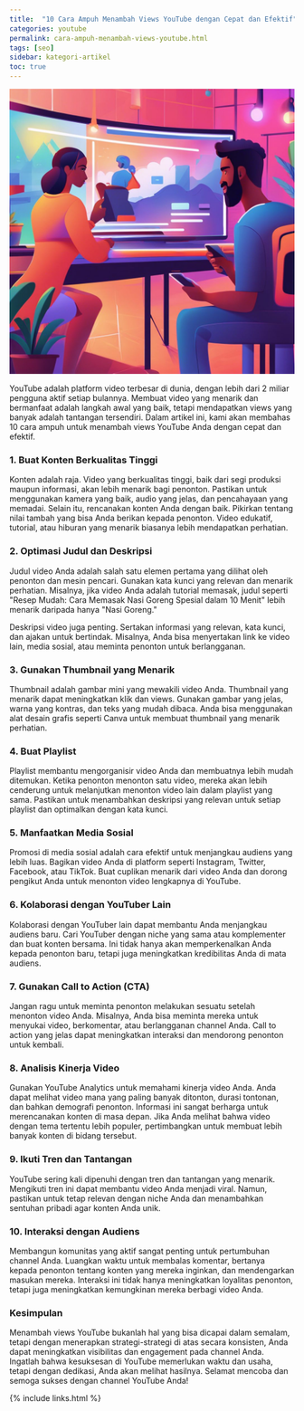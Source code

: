 ```yaml
---
title:  "10 Cara Ampuh Menambah Views YouTube dengan Cepat dan Efektif"
categories: youtube
permalink: cara-ampuh-menambah-views-youtube.html
tags: [seo]
sidebar: kategori-artikel
toc: true
---
```


![menambah views youtube](/images/menambahviewsyoutube.jpg)

YouTube adalah platform video terbesar di dunia, dengan lebih dari 2 miliar pengguna aktif setiap bulannya. Membuat video yang menarik dan bermanfaat adalah langkah awal yang baik, tetapi mendapatkan views yang banyak adalah tantangan tersendiri. Dalam artikel ini, kami akan membahas 10 cara ampuh untuk menambah views YouTube Anda dengan cepat dan efektif.

### 1. Buat Konten Berkualitas Tinggi

Konten adalah raja. Video yang berkualitas tinggi, baik dari segi produksi maupun informasi, akan lebih menarik bagi penonton. Pastikan untuk menggunakan kamera yang baik, audio yang jelas, dan pencahayaan yang memadai. Selain itu, rencanakan konten Anda dengan baik. Pikirkan tentang nilai tambah yang bisa Anda berikan kepada penonton. Video edukatif, tutorial, atau hiburan yang menarik biasanya lebih mendapatkan perhatian.

### 2. Optimasi Judul dan Deskripsi

Judul video Anda adalah salah satu elemen pertama yang dilihat oleh penonton dan mesin pencari. Gunakan kata kunci yang relevan dan menarik perhatian. Misalnya, jika video Anda adalah tutorial memasak, judul seperti "Resep Mudah: Cara Memasak Nasi Goreng Spesial dalam 10 Menit" lebih menarik daripada hanya "Nasi Goreng." 

Deskripsi video juga penting. Sertakan informasi yang relevan, kata kunci, dan ajakan untuk bertindak. Misalnya, Anda bisa menyertakan link ke video lain, media sosial, atau meminta penonton untuk berlangganan.

### 3. Gunakan Thumbnail yang Menarik

Thumbnail adalah gambar mini yang mewakili video Anda. Thumbnail yang menarik dapat meningkatkan klik dan views. Gunakan gambar yang jelas, warna yang kontras, dan teks yang mudah dibaca. Anda bisa menggunakan alat desain grafis seperti Canva untuk membuat thumbnail yang menarik perhatian.

### 4. Buat Playlist

Playlist membantu mengorganisir video Anda dan membuatnya lebih mudah ditemukan. Ketika penonton menonton satu video, mereka akan lebih cenderung untuk melanjutkan menonton video lain dalam playlist yang sama. Pastikan untuk menambahkan deskripsi yang relevan untuk setiap playlist dan optimalkan dengan kata kunci.

### 5. Manfaatkan Media Sosial

Promosi di media sosial adalah cara efektif untuk menjangkau audiens yang lebih luas. Bagikan video Anda di platform seperti Instagram, Twitter, Facebook, atau TikTok. Buat cuplikan menarik dari video Anda dan dorong pengikut Anda untuk menonton video lengkapnya di YouTube.

### 6. Kolaborasi dengan YouTuber Lain

Kolaborasi dengan YouTuber lain dapat membantu Anda menjangkau audiens baru. Cari YouTuber dengan niche yang sama atau komplementer dan buat konten bersama. Ini tidak hanya akan memperkenalkan Anda kepada penonton baru, tetapi juga meningkatkan kredibilitas Anda di mata audiens.

### 7. Gunakan Call to Action (CTA)

Jangan ragu untuk meminta penonton melakukan sesuatu setelah menonton video Anda. Misalnya, Anda bisa meminta mereka untuk menyukai video, berkomentar, atau berlangganan channel Anda. Call to action yang jelas dapat meningkatkan interaksi dan mendorong penonton untuk kembali.

### 8. Analisis Kinerja Video

Gunakan YouTube Analytics untuk memahami kinerja video Anda. Anda dapat melihat video mana yang paling banyak ditonton, durasi tontonan, dan bahkan demografi penonton. Informasi ini sangat berharga untuk merencanakan konten di masa depan. Jika Anda melihat bahwa video dengan tema tertentu lebih populer, pertimbangkan untuk membuat lebih banyak konten di bidang tersebut.

### 9. Ikuti Tren dan Tantangan

YouTube sering kali dipenuhi dengan tren dan tantangan yang menarik. Mengikuti tren ini dapat membantu video Anda menjadi viral. Namun, pastikan untuk tetap relevan dengan niche Anda dan menambahkan sentuhan pribadi agar konten Anda unik.

### 10. Interaksi dengan Audiens

Membangun komunitas yang aktif sangat penting untuk pertumbuhan channel Anda. Luangkan waktu untuk membalas komentar, bertanya kepada penonton tentang konten yang mereka inginkan, dan mendengarkan masukan mereka. Interaksi ini tidak hanya meningkatkan loyalitas penonton, tetapi juga meningkatkan kemungkinan mereka berbagi video Anda.

### Kesimpulan

Menambah views YouTube bukanlah hal yang bisa dicapai dalam semalam, tetapi dengan menerapkan strategi-strategi di atas secara konsisten, Anda dapat meningkatkan visibilitas dan engagement pada channel Anda. Ingatlah bahwa kesuksesan di YouTube memerlukan waktu dan usaha, tetapi dengan dedikasi, Anda akan melihat hasilnya. Selamat mencoba dan semoga sukses dengan channel YouTube Anda!

{% include links.html %}